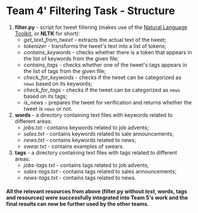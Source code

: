 # Team 4' Filtering Task - Structure

1. __filter.py__ - script for tweet filtering (makes use of the [Natural Language Toolkit](https://www.nltk.org/), or __NLTK__ for short):
    * *get_text_from_tweet* - extracts the actual text of the tweet;
    * *tokenizer* - transforms the tweet's text into a list of tokens;
    * *contains_keywords* - checks whether there is a token that appears in the list of keywords from the given file;
    * *contains_tags* - checks whether one of the tweet's tags appears in the list of tags from the given file;
    * *check_for_keywords* - checks if the tweet can be categorized as `news` based on its keywords;
    * *check_for_tags* - checks if the tweet can be categorized as `news` based on its tags;
    * *is_news* - prepares the tweet for verification and returns whether the tweet is `news` or not.
2. __words__ - a directory containing text files with keywords related to different areas:
    * *jobs.txt* - contains keywords related to job advents;
    * *sales.txt* - contains keywords related to sale announcements;
    * *news.txt* - contains keywords related to news;
    * *swear.txt* - contains examples of swears.
3. __tags__ - a directory containing text files with tags related to different areas:
    * *jobs-tags.txt* - contains tags related to job advents;
    * *sales-tags.txt* - contains tags related to sales announcements;
    * *news-tags.txt* - contains tags related to news.

#### All the relevant resources from above (filter.py without *test*, words, tags and resources) were successfully integrated into Team 5's work and the final results can now be further used by the other teams.
